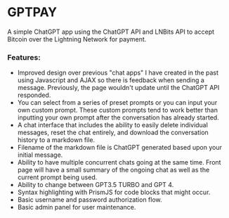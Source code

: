 # GPTPAY
A simple ChatGPT app using the ChatGPT API and LNBits API to accept Bitcoin over the Lightning Network for payment.

### Features:

* Improved design over previous "chat apps" I have created in the past using Javascript and AJAX so there is feedback when sending a message. Previously, the page wouldn't update until the ChatGPT API responded. 
* You can select from a series of preset prompts or you can input your own custom prompt. These custom prompts tend to work better than inputting your own prompt after the conversation has already started.
* A chat interface that includes the ability to easily delete individual messages, reset the chat entirely, and download the conversation history to a markdown file.
* Filename of the markdown file is ChatGPT generated based upon your initial message.
* Ability to have multiple concurrent chats going at the same time. Front page will have a small summary of the ongoing chat as well as the current prompt being used.
* Ability to change between GPT3.5 TURBO and GPT 4.
* Syntax highlighting with PrismJS for code blocks that might occur.
* Basic username and password authorization flow.
* Basic admin panel for user maintenance. 
